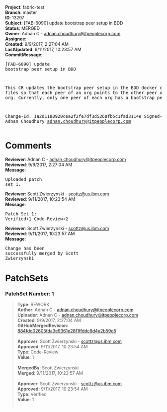 <strong>Project</strong>: fabric-test<br><strong>Branch</strong>: master<br><strong>ID</strong>: 13297<br><strong>Subject</strong>: [FAB-6090] update bootstrap peer setup in BDD<br><strong>Status</strong>: MERGED<br><strong>Owner</strong>: Adnan C - adnan.choudhury@itpeoplecorp.com<br><strong>Assignee</strong>:<br><strong>Created</strong>: 9/9/2017, 2:27:04 AM<br><strong>LastUpdated</strong>: 9/11/2017, 10:23:57 AM<br><strong>CommitMessage</strong>:<br><pre>[FAB-6090] update bootstrap peer setup in BDD

This CR updates the bootstrap peer setup in the BDD docker compose files
so that each peer of an org points to the other peer of the same org.
Currently, only one peer of each org has a bootstrap peer.

Change-Id: Ia2d1180920cea2f2fe7df3d5268fb5c1fad3114e
Signed-off-by: Adnan Choudhury <adnan.choudhury@itpeoplecorp.com>
</pre><h1>Comments</h1><strong>Reviewer</strong>: Adnan C - adnan.choudhury@itpeoplecorp.com<br><strong>Reviewed</strong>: 9/9/2017, 2:27:04 AM<br><strong>Message</strong>: <pre>Uploaded patch set 1.</pre><strong>Reviewer</strong>: Scott Zwierzynski - scottz@us.ibm.com<br><strong>Reviewed</strong>: 9/11/2017, 10:23:54 AM<br><strong>Message</strong>: <pre>Patch Set 1: Verified+1 Code-Review+2</pre><strong>Reviewer</strong>: Scott Zwierzynski - scottz@us.ibm.com<br><strong>Reviewed</strong>: 9/11/2017, 10:23:57 AM<br><strong>Message</strong>: <pre>Change has been successfully merged by Scott Zwierzynski</pre><h1>PatchSets</h1><h3>PatchSet Number: 1</h3><blockquote><strong>Type</strong>: REWORK<br><strong>Author</strong>: Adnan C - adnan.choudhury@itpeoplecorp.com<br><strong>Uploader</strong>: Adnan C - adnan.choudhury@itpeoplecorp.com<br><strong>Created</strong>: 9/9/2017, 2:27:04 AM<br><strong>GitHubMergedRevision</strong>: [884fdd02605fda3e9361e28f1ffddc8d4e2b59d5](https://github.com/hyperledger-gerrit-archive/fabric-test/commit/884fdd02605fda3e9361e28f1ffddc8d4e2b59d5)<br><br><strong>Approver</strong>: Scott Zwierzynski - scottz@us.ibm.com<br><strong>Approved</strong>: 9/11/2017, 10:23:54 AM<br><strong>Type</strong>: Code-Review<br><strong>Value</strong>: 1<br><br><strong>MergedBy</strong>: Scott Zwierzynski<br><strong>Merged</strong>: 9/11/2017, 10:23:57 AM<br><br><strong>Approver</strong>: Scott Zwierzynski - scottz@us.ibm.com<br><strong>Approved</strong>: 9/11/2017, 10:23:54 AM<br><strong>Type</strong>: Verified<br><strong>Value</strong>: 1<br><br></blockquote>